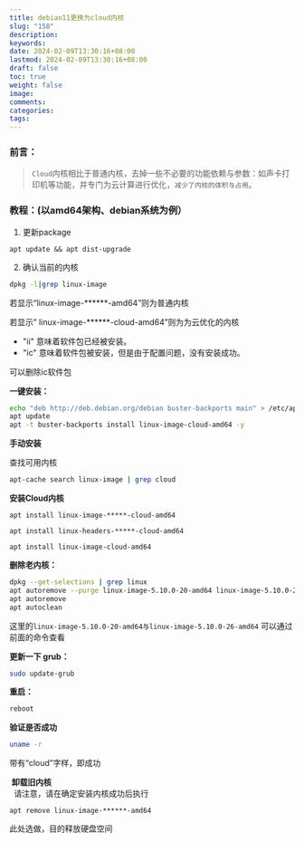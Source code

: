 ```yaml
---
title: debian11更换为cloud内核
slug: "158"
description: 
keywords: 
date: 2024-02-09T13:30:16+08:00
lastmod: 2024-02-09T13:30:16+08:00
draft: false
toc: true
weight: false
image: 
comments: 
categories: 
tags:
---
```



### 前言：

>`Cloud`内核相比于普通内核，去掉一些不必要的功能依赖与参数：如声卡打印机等功能，并专门为云计算进行优化，`减少了内核的体积与占用`。

### 教程：(以amd64架构、debian系统为例）

1. 更新package

```shell
apt update && apt dist-upgrade
```

2. 确认当前的内核

 ```bash
dpkg -l|grep linux-image
```

若显示“linux-image-******-amd64”则为普通内核

若显示” linux-image-******-cloud-amd64”则为为云优化的内核

- "ii" 意味着软件包已经被安装。
- "ic" 意味着软件包被安装，但是由于配置问题，没有安装成功。

可以删除ic软件包

**一键安装：**

```bash
echo "deb http://deb.debian.org/debian buster-backports main" > /etc/apt/sources.list.d/buster-backports.list 
apt update
apt -t buster-backports install linux-image-cloud-amd64 -y
```

**手动安装**

查找可用内核

```bash
apt-cache search linux-image | grep cloud
```

**安装Cloud内核**

`apt install linux-image-*****-cloud-amd64`

`apt install linux-headers-*****-cloud-amd64`

`apt install linux-image-cloud-amd64`



**删除老内核：**

```bash
dpkg --get-selections | grep linux
apt autoremove --purge linux-image-5.10.0-20-amd64 linux-image-5.10.0-26-amd64 -y
apt autoremove
apt autoclean
```

这里的`linux-image-5.10.0-20-amd64与linux-image-5.10.0-26-amd64` 可以通过前面的命令查看

**更新一下 grub：**

```bash
sudo update-grub
```

**重启：**

```bash
reboot
```

**验证是否成功**

```bash
uname -r
```

带有“cloud”字样，即成功

 **卸载旧内核**  
 
请注意，请在确定安装内核成功后执行  

`apt remove linux-image-******-amd64`  

此处选做，目的释放硬盘空间
